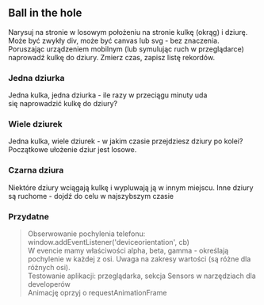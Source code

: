 ## Ball in the hole

Narysuj na stronie w losowym położeniu na stronie kulkę (okrąg) i dziurę. Może być zwykły div, może być canvas lub svg - bez znaczenia.  
Poruszając urządzeniem mobilnym (lub symulując ruch w przeglądarce) naprowadź kulkę do dziury. Zmierz czas, zapisz listę rekordów.

### Jedna dziurka

Jedna kulka, jedna dziurka - ile razy w przeciągu minuty uda się naprowadzić kulkę do dziury?

### Wiele dziurek

Jedna kulka, wiele dziurek - w jakim czasie przejdziesz dziury po kolei? Początkowe ułożenie dziur jest losowe.

### Czarna dziura

Niektóre dziury wciągają kulkę i wypluwają ją w innym miejscu. Inne dziury są ruchome - dojdź do celu w najszybszym czasie

### Przydatne

> Obserwowanie pochylenia telefonu: window.addEventListener('deviceorientation', cb)  
> W evencie mamy właściwości alpha, beta, gamma - określają pochylenie w każdej z osi. Uwaga na zakresy wartości (są różne dla różnych osi).  
> Testowanie aplikacji: przeglądarka, sekcja Sensors w narzędziach dla developerów  
> Animację oprzyj o requestAnimationFrame
